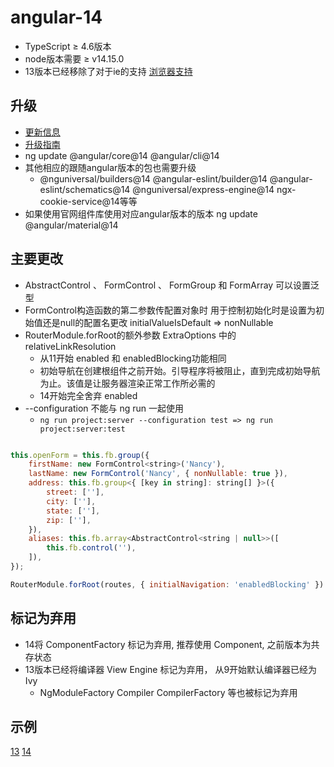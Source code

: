 # angular-14

- TypeScript ≥ 4.6版本
- node版本需要 ≥ v14.15.0
- 13版本已经移除了对于ie的支持 [浏览器支持](https://angular.cn/guide/browser-support)

## 升级

- [更新信息](https://angular.cn/guide/update-to-latest-version)
- [升级指南](https://update.angular.io/)
- ng update @angular/core@14 @angular/cli@14
- 其他相应的跟随angular版本的包也需要升级
  - @nguniversal/builders@14  @angular-eslint/builder@14 @angular-eslint/schematics@14 @nguniversal/express-engine@14 ngx-cookie-service@14等等
- 如果使用官网组件库使用对应angular版本的版本 ng update @angular/material@14

## 主要更改

- AbstractControl 、 FormControl 、 FormGroup 和 FormArray 可以设置泛型
- FormControl构造函数的第二参数传配置对象时 用于控制初始化时是设置为初始值还是null的配置名更改 initialValueIsDefault => nonNullable
- RouterModule.forRoot的额外参数 ExtraOptions 中的 relativeLinkResolution
  - 从11开始 enabled 和 enabledBlocking功能相同
  - 初始导航在创建根组件之前开始。引导程序将被阻止，直到完成初始导航为止。该值是让服务器渲染正常工作所必需的
  - 14开始完全舍弃 enabled
- --configuration 不能与 ng run 一起使用
  - `ng run project:server --configuration test => ng run project:server:test`

```js

this.openForm = this.fb.group({
    firstName: new FormControl<string>('Nancy'),
    lastName: new FormControl('Nancy', { nonNullable: true }),
    address: this.fb.group<{ [key in string]: string[] }>({
        street: [''],
        city: [''],
        state: [''],
        zip: [''],
    }),
    aliases: this.fb.array<AbstractControl<string | null>>([
        this.fb.control(''),
    ]),
});

RouterModule.forRoot(routes, { initialNavigation: 'enabledBlocking' })

```

## 标记为弃用

- 14将 ComponentFactory 标记为弃用, 推荐使用 Component, 之前版本为共存状态
- 13版本已经将编译器 View Engine 标记为弃用， 从9开始默认编译器已经为Ivy
  - NgModuleFactory Compiler CompilerFactory 等也被标记为弃用

## 示例

[13](https://keliyoo.github.io/demo/angular/angular-13/demo/dist/demo/)
[14](https://keliyoo.github.io/demo/angular/angular-14/demo/dist/demo/)
